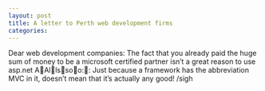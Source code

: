 ```yaml
---
layout: post
title: A letter to Perth web development firms
categories: 
---
```

Dear web development companies:
The fact that you already paid the huge sum of money to be a microsoft
certified partner isn&#8217;t a great reason to use asp.net
AAllssoo:: Just because a framework has the abbreviation MVC in it, doesn&#8217;t
mean that it&#8217;s actually any good!
/sigh
